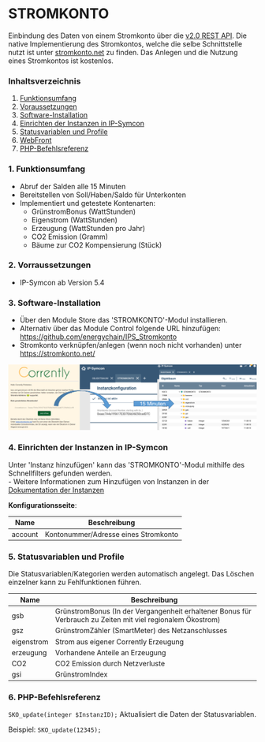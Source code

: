 # STROMKONTO
Einbindung des Daten von einem Stromkonto über die [v2.0 REST API](https://corrently.io/). Die native Implementierung des Stromkontos, welche die selbe Schnittstelle nutzt ist unter [stromkonto.net](https://www.stromkonto.net/) zu finden. Das Anlegen und die Nutzung eines Stromkontos ist kostenlos.



### Inhaltsverzeichnis

1. [Funktionsumfang](#1-funktionsumfang)
2. [Voraussetzungen](#2-voraussetzungen)
3. [Software-Installation](#3-software-installation)
4. [Einrichten der Instanzen in IP-Symcon](#4-einrichten-der-instanzen-in-ip-symcon)
5. [Statusvariablen und Profile](#5-statusvariablen-und-profile)
6. [WebFront](#6-webfront)
7. [PHP-Befehlsreferenz](#7-php-befehlsreferenz)

### 1. Funktionsumfang

* Abruf der Salden alle 15 Minuten
* Bereitstellen von Soll/Haben/Saldo für Unterkonten
* Implementiert und getestete Kontenarten:
  * GrünstromBonus (WattStunden)
  * Eigenstrom (WattStunden)
  * Erzeugung (WattStunden pro Jahr)
  * CO2 Emission (Gramm)
  * Bäume zur CO2 Kompensierung (Stück)

### 2. Vorraussetzungen

- IP-Symcon ab Version 5.4

### 3. Software-Installation

* Über den Module Store das 'STROMKONTO'-Modul installieren.
* Alternativ über das Module Control folgende URL hinzufügen: https://github.com/energychain/IPS_Stromkonto
* Stromkonto verknüpfen/anlegen (wenn noch nicht vorhanden) unter https://stromkonto.net/

[![Verknüpfung](./linking.png)](https://stromkonto.net/)

### 4. Einrichten der Instanzen in IP-Symcon

 Unter 'Instanz hinzufügen' kann das 'STROMKONTO'-Modul mithilfe des Schnellfilters gefunden werden.  
	- Weitere Informationen zum Hinzufügen von Instanzen in der [Dokumentation der Instanzen](https://www.symcon.de/service/dokumentation/konzepte/instanzen/#Instanz_hinzufügen)

__Konfigurationsseite__:

Name     | Beschreibung
-------- | ------------------
account  | Kontonummer/Adresse eines Stromkonto

### 5. Statusvariablen und Profile

Die Statusvariablen/Kategorien werden automatisch angelegt. Das Löschen einzelner kann zu Fehlfunktionen führen.

Name     | Beschreibung
-------- | ------------------
gsb      | GrünstromBonus (In der Vergangenheit erhaltener Bonus für Verbrauch zu Zeiten mit viel regionalem Ökostrom)
gsz | GrünstromZähler (SmartMeter) des Netzanschlusses
eigenstrom | Strom aus eigener Corrently Erzeugung
erzeugung | Vorhandene Anteile an Erzeugung
CO2 | CO2 Emission durch Netzverluste
gsi | GrünstromIndex

### 6. PHP-Befehlsreferenz

`SKO_update(integer $InstanzID);`
Aktualisiert die Daten der Statusvariablen.

Beispiel:
`SKO_update(12345);`
